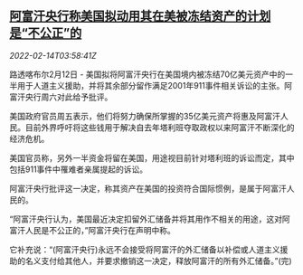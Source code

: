<!--1644813062000-->
[阿富汗央行称美国拟动用其在美被冻结资产的计划是“不公正”的](https://cn.reuters.com/article/afghanistan-cenbank-0212-sat-idCNKBS2KJ076)
------

<div><i>2022-02-14T03:58:41Z</i></div><p>路透喀布尔2月12日 - 美国拟将阿富汗央行在美国境内被冻结70亿美元资产中的一半用于人道主义援助，并将其余部分留作满足2001年911事件相关诉讼的主张。阿富汗央行周六对此给予批评。</p><p>美国政府官员周五表示，他们将努力确保所掌握的35亿美元资产将惠及阿富汗人民。目前外界呼吁将这些钱用于解决自去年塔利班夺取政权以来阿富汗不断深化的经济危机。</p><p>美国官员称，另外一半资金将留在美国，用途视目前针对塔利班的诉讼而定，其中包括911事件中罹难者亲属提起的诉讼。</p><p>阿富汗央行批评这一决定，称其资产在美国的投资符合国际惯例，是属于阿富汗人民的。</p><p>“阿富汗央行认为，美国最近决定扣留外汇储备并将其用作不相关的用途，这对阿富汗人民是不公正的，”阿富汗央行在声明中称。</p><p>它补充说：“(阿富汗央行)永远不会接受将阿富汗的外汇储备以补偿或人道主义援助的名义支付给其他人，并要求撤销这一决定，释放阿富汗的所有外汇储备。”(完)</p>
